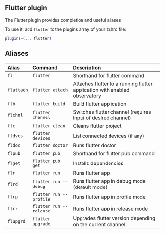 ## Flutter plugin

The Flutter plugin provides completion and useful aliases

To use it, add `flutter` to the plugins array of your zshrc file:

```zsh
plugins=(... flutter)
```

## Aliases

| Alias      | Command                 | Description                                                                |
| :--------- | :---------------------- | :------------------------------------------------------------------------- |
| `fl`       | `flutter`               | Shorthand for flutter command                                              |
| `flattach` | `flutter attach`        | Attaches flutter to a running flutter application with enabled observatory |
| `flb`      | `flutter build`         | Build flutter application                                                  |
| `flchnl`   | `flutter channel`       | Switches flutter channel (requires input of desired channel)               |
| `flc`      | `flutter clean`         | Cleans flutter project                                                     |
| `fldvcs`   | `flutter devices`       | List connected devices (if any)                                            |
| `fldoc`    | `flutter doctor`        | Runs flutter doctor                                                        |
| `flpub`    | `flutter pub`           | Shorthand for flutter pub command                                          |
| `flget`    | `flutter pub get`       | Installs dependencies                                                      |
| `flr`      | `flutter run`           | Runs flutter app                                                           |
| `flrd`     | `flutter run --debug`   | Runs flutter app in debug mode (default mode)                              |
| `flrp`     | `flutter run --profile` | Runs flutter app in profile mode                                           |
| `flrr`     | `flutter run --release` | Runs flutter app in release mode                                           |
| `flupgrd`  | `flutter upgrade`       | Upgrades flutter version depending on the current channel                  |
